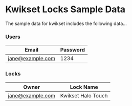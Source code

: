 # Kwikset Locks Sample Data

The sample data for kwikset includes the following data...

### Users

| Email            | Password |
| ---------------- | -------- |
| jane@example.com | 1234     |

### Locks

| Owner            | Lock Name  |
| ---------------- | ---------- |
| jane@example.com | Kwikset Halo Touch |


